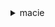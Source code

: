 <details><summary>macie</summary><blockquote>

- **<details><summary>associate-member-account</summary><blockquote>**

  * --member-account-id
  * --cli-input-json
  * --cli-input-yaml
  * --generate-cli-skeleton


- **<details><summary>associate-s3-resources</summary><blockquote>**

  * --member-account-id
  * --s3-resources
  * --cli-input-json
  * --cli-input-yaml
  * --generate-cli-skeleton


- **<details><summary>disassociate-member-account</summary><blockquote>**

  * --member-account-id
  * --cli-input-json
  * --cli-input-yaml
  * --generate-cli-skeleton


- **<details><summary>disassociate-s3-resources</summary><blockquote>**

  * --member-account-id
  * --associated-s3-resources
  * --cli-input-json
  * --cli-input-yaml
  * --generate-cli-skeleton


- **<details><summary>help</summary><blockquote>**

  * 


- **<details><summary>list-member-accounts</summary><blockquote>**

  * --cli-input-json
  * --cli-input-yaml
  * --starting-token
  * --page-size
  * --max-items
  * --generate-cli-skeleton


- **<details><summary>list-s3-resources</summary><blockquote>**

  * --member-account-id
  * --cli-input-json
  * --cli-input-yaml
  * --starting-token
  * --page-size
  * --max-items
  * --generate-cli-skeleton


- **<details><summary>update-s3-resources</summary><blockquote>**

  * --member-account-id
  * --s3-resources-update
  * --cli-input-json
  * --cli-input-yaml
  * --generate-cli-skeleton


</blockquote></details>
</blockquote></details>
</blockquote></details>
</blockquote></details>
</blockquote></details>
</blockquote></details>
</blockquote></details>
</blockquote></details>
</blockquote></details>
